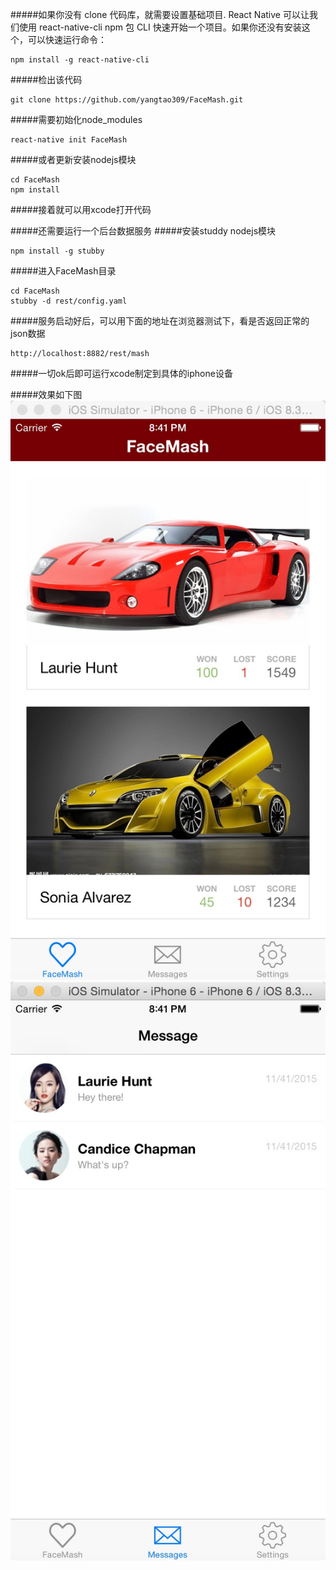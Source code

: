 #####如果你没有 clone 代码库，就需要设置基础项目.  React Native 可以让我们使用 react-native-cli npm 包 CLI 快速开始一个项目。如果你还没有安装这个，可以快速运行命令：
```
npm install -g react-native-cli
```

#####检出该代码
```
git clone https://github.com/yangtao309/FaceMash.git
```

#####需要初始化node_modules
```
react-native init FaceMash
```

#####或者更新安装nodejs模块
```
cd FaceMash
npm install
```

#####接着就可以用xcode打开代码

#####还需要运行一个后台数据服务
#####安装studdy nodejs模块
```
npm install -g stubby
```

#####进入FaceMash目录
```
cd FaceMash
stubby -d rest/config.yaml
```

#####服务启动好后，可以用下面的地址在浏览器测试下，看是否返回正常的json数据
```
http://localhost:8882/rest/mash
```

#####一切ok后即可运行xcode制定到具体的iphone设备

#####效果如下图
 ![image](https://github.com/yangtao309/FaceMash/blob/master/782E9355-C3D3-4D3A-B21F-E693589C622D.png)
 ![image](https://github.com/yangtao309/FaceMash/blob/master/9A0EC618-455A-4C2E-A4A2-913F31B7213A1.png)

